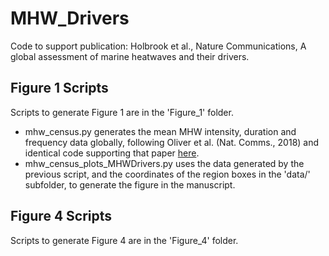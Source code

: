 # MHW_Drivers

Code to support publication: Holbrook et al., Nature Communications, A global assessment of marine heatwaves and their drivers.

## Figure 1 Scripts

Scripts to generate Figure 1 are in the 'Figure_1' folder.

* mhw_census.py generates the mean MHW intensity, duration and frequency data globally, following Oliver et al. (Nat. Comms., 2018) and identical code supporting that paper [here](https://github.com/ecjoliver/Global_MHW_Trends).
* mhw_census_plots_MHWDrivers.py uses the data generated by the previous script, and the coordinates of the region boxes in the 'data/' subfolder, to generate the figure in the manuscript.

## Figure 4 Scripts

Scripts to generate Figure 4 are in the 'Figure_4' folder.

